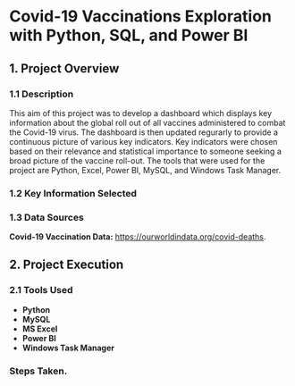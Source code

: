 # Covid-19 Vaccinations Exploration with Python, SQL, and Power BI 

## 1. Project Overview
### 1.1 Description
This aim of this project was to develop a dashboard which displays key information about the global roll out of all vaccines administered to combat the Covid-19 virus. The dashboard is then updated regurarly to provide a continuous picture of various key indicators. Key indicators were chosen based on their relevance and statistical importance to someone seeking a broad picture of the vaccine roll-out. The tools that were used for the project are Python, Excel, Power BI, MySQL, and Windows Task Manager. 

### 1.2 Key Information Selected


### 1.3 Data Sources
**Covid-19 Vaccination Data:** https://ourworldindata.org/covid-deaths.


## 2. Project Execution
### 2.1 Tools Used
* **Python** 
* **MySQL** 
* **MS Excel**  
* **Power BI**  
* **Windows Task Manager** 

### Steps Taken. 


